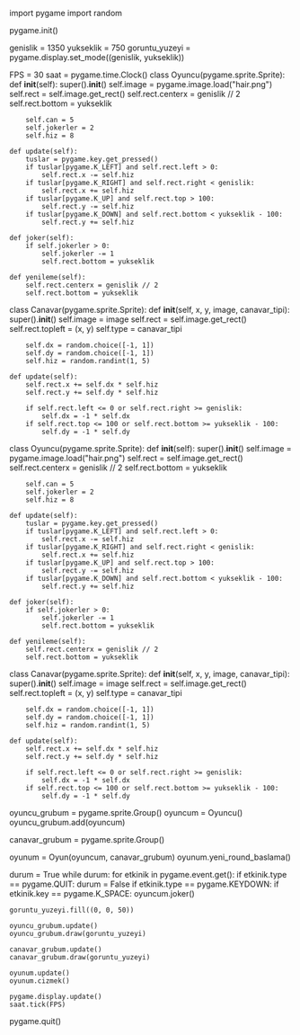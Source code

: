 import pygame
import random

pygame.init()

genislik = 1350
yukseklik = 750
goruntu_yuzeyi = pygame.display.set_mode((genislik, yukseklik))

FPS = 30
saat = pygame.time.Clock()
class Oyuncu(pygame.sprite.Sprite):
    def __init__(self):
        super().__init__()
        self.image = pygame.image.load("hair.png")
        self.rect = self.image.get_rect()
        self.rect.centerx = genislik // 2
        self.rect.bottom = yukseklik

        self.can = 5
        self.jokerler = 2
        self.hiz = 8

    def update(self):
        tuslar = pygame.key.get_pressed()
        if tuslar[pygame.K_LEFT] and self.rect.left > 0:
            self.rect.x -= self.hiz
        if tuslar[pygame.K_RIGHT] and self.rect.right < genislik:
            self.rect.x += self.hiz
        if tuslar[pygame.K_UP] and self.rect.top > 100:
            self.rect.y -= self.hiz
        if tuslar[pygame.K_DOWN] and self.rect.bottom < yukseklik - 100:
            self.rect.y += self.hiz

    def joker(self):
        if self.jokerler > 0:
            self.jokerler -= 1
            self.rect.bottom = yukseklik

    def yenileme(self):
        self.rect.centerx = genislik // 2
        self.rect.bottom = yukseklik


class Canavar(pygame.sprite.Sprite):
    def __init__(self, x, y, image, canavar_tipi):
        super().__init__()
        self.image = image
        self.rect = self.image.get_rect()
        self.rect.topleft = (x, y)
        self.type = canavar_tipi

        self.dx = random.choice([-1, 1])
        self.dy = random.choice([-1, 1])
        self.hiz = random.randint(1, 5)

    def update(self):
        self.rect.x += self.dx * self.hiz
        self.rect.y += self.dy * self.hiz

        if self.rect.left <= 0 or self.rect.right >= genislik:
            self.dx = -1 * self.dx
        if self.rect.top <= 100 or self.rect.bottom >= yukseklik - 100:
            self.dy = -1 * self.dy
class Oyuncu(pygame.sprite.Sprite):
    def __init__(self):
        super().__init__()
        self.image = pygame.image.load("hair.png")
        self.rect = self.image.get_rect()
        self.rect.centerx = genislik // 2
        self.rect.bottom = yukseklik

        self.can = 5
        self.jokerler = 2
        self.hiz = 8

    def update(self):
        tuslar = pygame.key.get_pressed()
        if tuslar[pygame.K_LEFT] and self.rect.left > 0:
            self.rect.x -= self.hiz
        if tuslar[pygame.K_RIGHT] and self.rect.right < genislik:
            self.rect.x += self.hiz
        if tuslar[pygame.K_UP] and self.rect.top > 100:
            self.rect.y -= self.hiz
        if tuslar[pygame.K_DOWN] and self.rect.bottom < yukseklik - 100:
            self.rect.y += self.hiz

    def joker(self):
        if self.jokerler > 0:
            self.jokerler -= 1
            self.rect.bottom = yukseklik

    def yenileme(self):
        self.rect.centerx = genislik // 2
        self.rect.bottom = yukseklik


class Canavar(pygame.sprite.Sprite):
    def __init__(self, x, y, image, canavar_tipi):
        super().__init__()
        self.image = image
        self.rect = self.image.get_rect()
        self.rect.topleft = (x, y)
        self.type = canavar_tipi

        self.dx = random.choice([-1, 1])
        self.dy = random.choice([-1, 1])
        self.hiz = random.randint(1, 5)

    def update(self):
        self.rect.x += self.dx * self.hiz
        self.rect.y += self.dy * self.hiz

        if self.rect.left <= 0 or self.rect.right >= genislik:
            self.dx = -1 * self.dx
        if self.rect.top <= 100 or self.rect.bottom >= yukseklik - 100:
            self.dy = -1 * self.dy
oyuncu_grubum = pygame.sprite.Group()
oyuncum = Oyuncu()
oyuncu_grubum.add(oyuncum)

canavar_grubum = pygame.sprite.Group()

oyunum = Oyun(oyuncum, canavar_grubum)
oyunum.yeni_round_baslama()

durum = True
while durum:
    for etkinik in pygame.event.get():
        if etkinik.type == pygame.QUIT:
            durum = False
        if etkinik.type == pygame.KEYDOWN:
            if etkinik.key == pygame.K_SPACE:
                oyuncum.joker()

    goruntu_yuzeyi.fill((0, 0, 50))

    oyuncu_grubum.update()
    oyuncu_grubum.draw(goruntu_yuzeyi)

    canavar_grubum.update()
    canavar_grubum.draw(goruntu_yuzeyi)

    oyunum.update()
    oyunum.cizmek()

    pygame.display.update()
    saat.tick(FPS)

pygame.quit()

